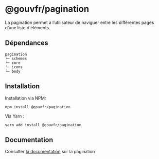 # @gouvfr/pagination

La pagination permet à l’utilisateur de naviguer entre les différentes pages d’une liste d'éléments.

## Dépendances
```shell
pagination
└─ schemes
└─ core
└─ icons
└─ body
```

## Installation
Installation via NPM:
```
npm install @gouvfr/pagination
```
Via Yarn :
```
yarn add install @gouvfr/pagination
```

## Documentation

Consulter [la documentation](https://gouvfr.atlassian.net/wiki/spaces/DB/pages/223051980/Pagination+-+Pagination) sur la pagination
